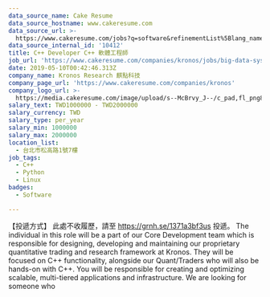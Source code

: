 ```yaml
---
data_source_name: Cake Resume
data_source_hostname: www.cakeresume.com
data_source_url: >-
  https://www.cakeresume.com/jobs?q=software&refinementList%5Blang_name%5D%5B0%5D=English&refinementList%5Bsalary_type%5D=per_year&range%5Bsalary_range%5D%5Bmin%5D=1000000&page=2
data_source_internal_id: '10412'
title: C++ Developer C++ 軟體工程師
job_url: 'https://www.cakeresume.com/companies/kronos/jobs/big-data-systems-engineer'
date: 2019-05-10T00:42:46.313Z
company_name: Kronos Research 麒點科技
company_page_url: 'https://www.cakeresume.com/companies/kronos'
company_logo_url: >-
  https://media.cakeresume.com/image/upload/s--McBrvy_J--/c_pad,fl_png8,h_200,w_200/v1578283593/oah25nx6qnylshhzlpzk.png
salary_text: TWD1000000 - TWD2000000
salary_currency: TWD
salary_type: per_year
salary_min: 1000000
salary_max: 2000000
location_list:
  - 台北市松高路1號7樓
job_tags:
  - C++
  - Python
  - Linux
badges:
  - Software

---
```


【投遞方式】 此處不收履歷，請至 https://grnh.se/1371a3bf3us 投遞。 The individual in this role will be a part of our Core Development team which is responsible for designing, developing and maintaining our proprietary quantitative trading and research framework at Kronos. They will be focused on C++ functionality, alongside our Quant/Traders who will also be hands-on with C++. You will be responsible for creating and optimizing scalable, multi-tiered applications and infrastructure. We are looking for someone who
